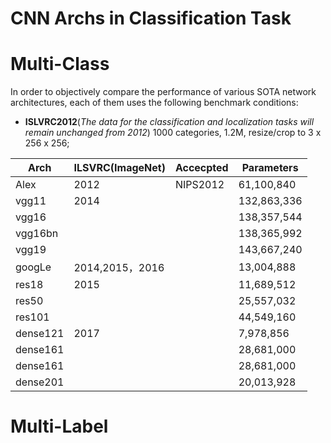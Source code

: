 # CNN Archs in Classification Task

# Multi-Class

In order to objectively compare the performance of various SOTA network architectures, each of them uses the following benchmark conditions: 
<!-- - **MNIST**; 10 categories, 60K, fixed size 1x 28 x28;  -->
- **ISLVRC2012**(*The data for the classification and localization tasks will remain unchanged from 2012*) 1000 categories, 1.2M, resize/crop to 3 x 256 x 256;

| Arch   | ILSVRC(ImageNet) |Accecpted  | Parameters |
|--------|------------------|------------| -----------|
| Alex   | 2012             | NIPS2012   |   61,100,840  |
| vgg11  | 2014             |            |  132,863,336  | 
| vgg16  |                  |            |  138,357,544  |
| vgg16bn|                  |            |  138,365,992  |
| vgg19  |                  |            |  143,667,240  |
| googLe | 2014,2015，2016  |            |   13,004,888  |
| res18  | 2015             |            |   11,689,512  |
| res50  |                  |            |   25,557,032  |
| res101 |                  |            |   44,549,160  |
| dense121 | 2017           |            |    7,978,856  |
| dense161 |                |            |   28,681,000  |
| dense161 |                |            |   28,681,000  |
| dense201 |                |            |   20,013,928  |


# Multi-Label




